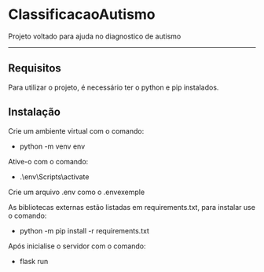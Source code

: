 # ClassificacaoAutismo
Projeto voltado para ajuda no diagnostico de autismo

---

## Requisitos
Para utilizar o projeto, é necessário ter o python e pip instalados.

## Instalação
Crie um ambiente virtual com o comando:

* python -m venv env

Ative-o com o comando:

* .\env\Scripts\activate

Crie um arquivo .env como o .envexemple


As bibliotecas externas estão listadas em requirements.txt, para instalar use o comando:

* python -m pip install -r requirements.txt

Após inicialise o servidor com o comando:

* flask run 